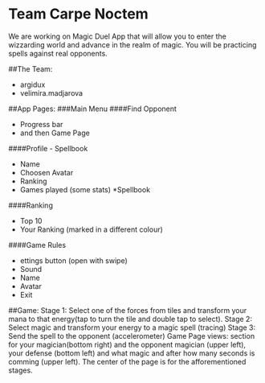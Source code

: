 # Team Carpe Noctem

We are working on Magic Duel App that will allow you to enter the wizzarding world and advance in the realm of magic. You will be practicing spells against real opponents.

##The Team:
 * argidux
 * velimira.madjarova

##App Pages:
###Main Menu
####Find Opponent
* Progress bar
* and then Game Page

####Profile - Spellbook
* Name
* Choosen Avatar
* Ranking
* Games played (some stats)
 *Spellbook

####Ranking
* Top 10
* Your Ranking (marked in a different colour)

####Game Rules

* ettings button (open with swipe)
* Sound
* Name
* Avatar
* Exit

##Game:
Stage 1: Select one of the forces from tiles and transform your mana to that energy(tap to turn the tile and double tap to select).
Stage 2: Select magic and transform your energy to a magic spell (tracing)
Stage 3: Send the spell to the opponent (accelerometer)
Game Page views: section for your magician(bottom right) and the opponent magician (upper left), your defense (bottom left) and what magic and after how many seconds is comming (upper left). The center of the page is for the afforementioned stages.
